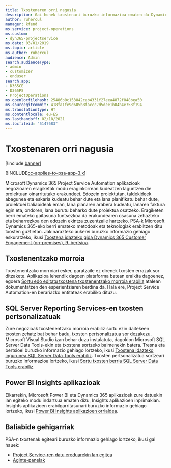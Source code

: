 ```yaml
---
title: Txostenaren orri nagusia
description: Gai honek txostenari buruzko informazioa ematen du Dynamics 365 Project Service Automation aplikazioan.
author: ruhercul
manager: kfend
ms.service: project-operations
ms.custom:
- dyn365-projectservice
ms.date: 03/01/2019
ms.topic: article
ms.author: ruhercul
audience: Admin
search.audienceType:
- admin
- customizer
- enduser
search.app:
- D365CE
- D365PS
- ProjectOperations
ms.openlocfilehash: 25486b0c153842cab4331f27eea4872f848bea50
ms.sourcegitcommit: 418fa1fe9d605b8faccc2d5dee1b04b4e753f194
ms.translationtype: HT
ms.contentlocale: eu-ES
ms.lasthandoff: 02/10/2021
ms.locfileid: "5147683"
---
```

# <a name="reporting-home-page"></a>Txostenaren orri nagusia

[!include [banner](../includes/psa-now-project-operations.md)]

[!INCLUDE[cc-applies-to-psa-app-3.x](../includes/cc-applies-to-psa-app-3x.md)]

Microsoft Dynamics 365 Project Service Automation aplikazioak negozioaren eragiketak modu eraginkorrean kudeatzen laguntzen die proiektuan oinarritutako erakundeei. Edozein proiektutan, taldekideek abagunea eta eskaria kudeatu behar dute eta lana planifikatu behar dute, proiektuei baliabideak eman, lana planaren arabera kudeatu, lanaren faktura egin eta, ondoren, lana burutu beharko dute proiektua osatzeko. Eragiketen berri emateko gaitasuna funtsezkoa da erakundearen osasuna zehazteko eta beharrezkoa den edozein ekintza zuzentzaile hartzeko. PSA-k Microsoft Dynamics 365-eko berri emateko metodoak eta teknologiak erabiltzen ditu txosten guztietan. Jakinarazteko aukerei buruzko informazio gehiago eskuratzeko, ikusi [Txostena idazteko gida Dynamics 365 Customer Engagement (on-premises), 9. bertsioa](https://docs.microsoft.com/dynamics365/customerengagement/on-premises/analytics/reporting-analytics-with-dynamics-365).

## <a name="report-wizard"></a>Txostenentzako morroia

Txostenentzako morroiari esker, garatzaile ez direnek txosten errazak sor ditzakete. Aplikazioa lehendik dagoen plataforma batean eraikita dagoenez, egoera [Sortu edo editatu txostena txostenentzako morroia erabiliz](https://docs.microsoft.com/dynamics365/customerengagement/on-premises/basics/create-edit-copy-report-wizard) atalean dokumentatzen den esperientziaren berdina da. Hala ere, Project Service Automation-en berariazko entitateak erabiliko dituzu.

## <a name="custom-sql-server-reporting-services-reports"></a>SQL Server Reporting Services-en txosten pertsonalizatuak

Zure negozioak txostenentzako morroia erabiliz sortu ezin daitekeen txosten zehatz bat behar badu, txosten pertsonalizatua sor dezakezu. Microsoft Visual Studio izan behar duzu instalatuta, dagokion Microsoft SQL Server Data Tools-ekin eta txostena sortzeko baimenekin batera. Tresna eta bertsioei buruzko informazio gehiago lortzeko, ikusi [Txostena idazteko ingurunea SQL Server Data Tools erabiliz](https://docs.microsoft.com/dynamics365/customerengagement/on-premises/analytics/report-writing-environment-using-sql-server-data-tools). Txosten pertsonalizatua sortzeari buruzko informazioa lortzeko, ikusi [Sortu txosten berria SQL Server Data Tools erabiliz](https://docs.microsoft.com/dynamics365/customerengagement/on-premises/analytics/create-a-new-report-using-sql-server-data-tools).

## <a name="power-bi-insights-apps"></a>Power BI Insights aplikazioak

Elkarrekin, Microsoft Power BI eta Dynamics 365 aplikazioek zure datuekin lan egiteko modu indartsua ematen dizu, Insights aplikazioen inprimakian. Insights aplikazioen erabilgarritasunari buruzko informazio gehiago lortzeko, ikusi [Power BI Insights aplikazioen orrialdea](https://powerbi.microsoft.com/power-bi-insights-apps/).


## <a name="additional-resources"></a>Baliabide gehigarriak
PSA-n txostenak egiteari buruzko informazio gehiago lortzeko, ikusi gai hauek:

- [Project Service-ren datu ereduarekin lan egitea](reports-working-project-service-data-model.md)
- [Aginte-panelak](reports-dashboards.md)

